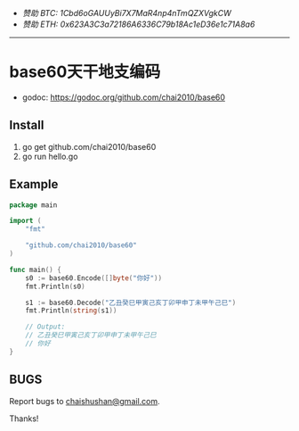 - *赞助 BTC: 1Cbd6oGAUUyBi7X7MaR4np4nTmQZXVgkCW*
- *赞助 ETH: 0x623A3C3a72186A6336C79b18Ac1eD36e1c71A8a6*

----

# base60天干地支编码

- godoc: https://godoc.org/github.com/chai2010/base60

## Install

1. go get github.com/chai2010/base60
1. go run hello.go

## Example

```go
package main

import (
	"fmt"

	"github.com/chai2010/base60"
)

func main() {
	s0 := base60.Encode([]byte("你好"))
	fmt.Println(s0)

	s1 := base60.Decode("乙丑癸巳甲寅己亥丁卯甲申丁未甲午己巳")
	fmt.Println(string(s1))

	// Output:
	// 乙丑癸巳甲寅己亥丁卯甲申丁未甲午己巳
	// 你好
}
```

## BUGS

Report bugs to <chaishushan@gmail.com>.

Thanks!
